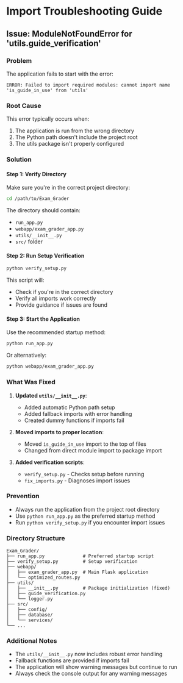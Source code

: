 # Import Troubleshooting Guide

## Issue: ModuleNotFoundError for 'utils.guide_verification'

### Problem
The application fails to start with the error:
```
ERROR: Failed to import required modules: cannot import name 'is_guide_in_use' from 'utils'
```

### Root Cause
This error typically occurs when:
1. The application is run from the wrong directory
2. The Python path doesn't include the project root
3. The utils package isn't properly configured

### Solution

#### Step 1: Verify Directory
Make sure you're in the correct project directory:
```bash
cd /path/to/Exam_Grader
```

The directory should contain:
- `run_app.py`
- `webapp/exam_grader_app.py`
- `utils/__init__.py`
- `src/` folder

#### Step 2: Run Setup Verification
```bash
python verify_setup.py
```

This script will:
- Check if you're in the correct directory
- Verify all imports work correctly
- Provide guidance if issues are found

#### Step 3: Start the Application
Use the recommended startup method:
```bash
python run_app.py
```

Or alternatively:
```bash
python webapp/exam_grader_app.py
```

### What Was Fixed

1. **Updated `utils/__init__.py`**:
   - Added automatic Python path setup
   - Added fallback imports with error handling
   - Created dummy functions if imports fail

2. **Moved imports to proper location**:
   - Moved `is_guide_in_use` import to the top of files
   - Changed from direct module import to package import

3. **Added verification scripts**:
   - `verify_setup.py` - Checks setup before running
   - `fix_imports.py` - Diagnoses import issues

### Prevention

- Always run the application from the project root directory
- Use `python run_app.py` as the preferred startup method
- Run `python verify_setup.py` if you encounter import issues

### Directory Structure
```
Exam_Grader/
├── run_app.py              # Preferred startup script
├── verify_setup.py         # Setup verification
├── webapp/
│   ├── exam_grader_app.py  # Main Flask application
│   └── optimized_routes.py
├── utils/
│   ├── __init__.py         # Package initialization (fixed)
│   ├── guide_verification.py
│   └── logger.py
├── src/
│   ├── config/
│   ├── database/
│   └── services/
└── ...
```

### Additional Notes

- The `utils/__init__.py` now includes robust error handling
- Fallback functions are provided if imports fail
- The application will show warning messages but continue to run
- Always check the console output for any warning messages
